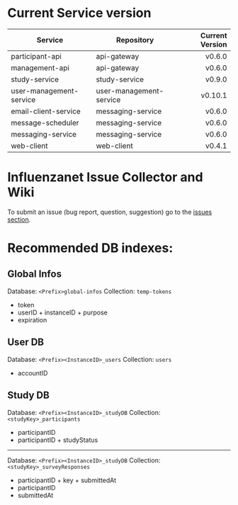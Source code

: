 # Current Service version

| Service        | Repository           | Current Version  |
| -------------- | -------------------- | ----------------:|
| participant-api      | api-gateway | v0.6.0 |
| management-api      | api-gateway | v0.6.0 |
| study-service      | study-service | v0.9.0 |
| user-management-service      | user-management-service | v0.10.1 |
| email-client-service      | messaging-service | v0.6.0 |
| message-scheduler      | messaging-service | v0.6.0 |
| messaging-service      | messaging-service | v0.6.0 |
| web-client      | web-client | v0.4.1 |


# Influenzanet Issue Collector and Wiki

To submit an issue (bug report, question, suggestion) go to the [issues section](https://github.com/influenzanet/influenzanet/issues).

# Recommended DB indexes:

## Global Infos
Database: 
```<Prefix>global-infos```
Collection: 
```temp-tokens```

- token
- userID + instanceID + purpose
- expiration

## User DB
Database: 
```<Prefix><InstanceID>_users```
Collection: 
```users```

- accountID

## Study DB
Database: 
```<Prefix><InstanceID>_studyDB```
Collection: 
```<studyKey>_participants```

- participantID
- participantID + studyStatus

---

Database: 
```<Prefix><InstanceID>_studyDB```
Collection: 
```<studyKey>_surveyResponses```

- participantID + key + submittedAt
- participantID
- submittedAt
